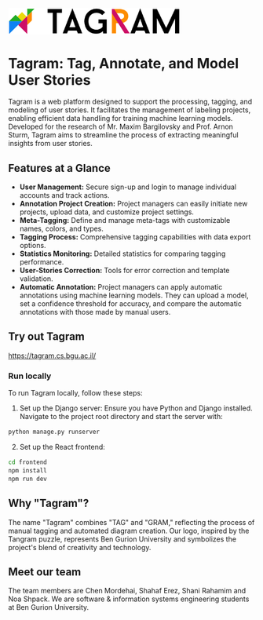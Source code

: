 <img src="frontend/static/frontend/small_logo.png" width="350px"/>

# Tagram: Tag, Annotate, and Model User Stories

Tagram is a web platform designed to support the processing, tagging, and modeling of user stories. It facilitates the management of labeling projects, enabling efficient data handling for training machine learning models. Developed for the research of Mr. Maxim Bargilovsky and Prof. Arnon Sturm, Tagram aims to streamline the process of extracting meaningful insights from user stories.

## Features at a Glance

- **User Management:** Secure sign-up and login to manage individual accounts and track actions.
- **Annotation Project Creation:** Project managers can easily initiate new projects, upload data, and customize project settings.
- **Meta-Tagging:** Define and manage meta-tags with customizable names, colors, and types.
- **Tagging Process:** Comprehensive tagging capabilities with data export options.
- **Statistics Monitoring:** Detailed statistics for comparing tagging performance.
- **User-Stories Correction:** Tools for error correction and template validation.
- **Automatic Annotation:** Project managers can apply automatic annotations using machine learning models. They can upload a model, set a confidence threshold for accuracy, and compare the automatic annotations with those made by manual users.


## Try out Tagram
https://tagram.cs.bgu.ac.il/

### Run locally
To run Tagram locally, follow these steps:

1. Set up the Django server:
  Ensure you have Python and Django installed. Navigate to the project root directory and start the server with:
  ```bash
  python manage.py runserver
   ```

2. Set up the React frontend:
```bash
cd frontend
npm install
npm run dev
 ```

## Why "Tagram"?

The name "Tagram" combines "TAG" and "GRAM," reflecting the process of manual tagging and automated diagram creation. Our logo, inspired by the Tangram puzzle, represents Ben Gurion University and symbolizes the project's blend of creativity and technology.

## Meet our team
The team members are Chen Mordehai, Shahaf Erez, Shani Rahamim and Noa Shpack.
We are software & information systems engineering students at Ben Gurion University.

